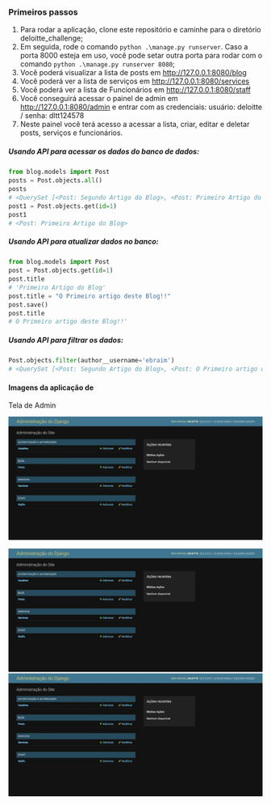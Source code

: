 ### Primeiros passos

1. Para rodar a aplicação, clone este repositório e caminhe para o diretório deloitte_challenge;
2. Em seguida, rode o comando `python .\manage.py runserver`. Caso a porta 8000 esteja em uso, você pode setar outra porta para rodar com o comando `python .\manage.py runserver 8080`;
3. Você poderá visualizar a lista de posts em http://127.0.0.1:8080/blog
4. Você poderá ver a lista de serviços em http://127.0.0.1:8080/services
5. Você poderá ver a lista de Funcionários em http://127.0.0.1:8080/staff
6. Você conseguirá acessar o painel de admin em http://127.0.0.1:8080/admin e entrar com as credenciais: usuário: deloitte / senha: dltt124578
7. Neste painel você terá acesso a acessar a lista, criar, editar e deletar posts, serviços e funcionários.

##### Usando API para acessar os dados do banco de dados:

```python
from blog.models import Post
posts = Post.objects.all()
posts
# <QuerySet [<Post: Segundo Artigo do Blog>, <Post: Primeiro Artigo do Blog>]>
post1 = Post.objects.get(id=1) 
post1
# <Post: Primeiro Artigo do Blog>
```

##### Usando API para atualizar dados no banco:

```python
from blog.models import Post
post = Post.objects.get(id=1)
post.title
# 'Primeiro Artigo do Blog'
post.title = "O Primeiro artigo deste Blog!!" 
post.save()
post.title
# O Primeiro artigo deste Blog!!'
```

##### Usando API para filtrar os dados:

```python
Post.objects.filter(author__username='ebraim')
# <QuerySet [<Post: Segundo Artigo do Blog>, <Post: O Primeiro artigo deste Blog!!>]>
```

#### Imagens da aplicação de

Tela de Admin

![Alt text](https://github.com/ebraimcarvalho/my-way/blob/main/deloitte/assets/admin.jpeg "Tela de Admin")

<img title="Tela de Admin" alt="tela de admin" src="https://github.com/ebraimcarvalho/my-way/blob/main/deloitte/assets/admin.jpeg">

<img title="Tela de Admin" alt="tela de admin" src="assets/admin.jpeg">